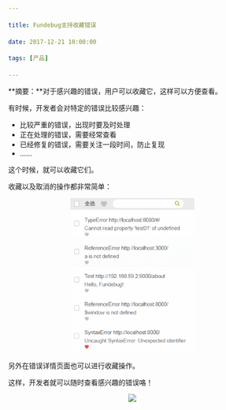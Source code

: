 ```yaml
---

title: Fundebug支持收藏错误

date: 2017-12-21 10:00:00

tags: [产品]

---
```


**摘要：**对于感兴趣的错误，用户可以收藏它，这样可以方便查看。

<!-- more -->

有时候，开发者会对特定的错误比较感兴趣：

- 比较严重的错误，出现时要及时处理
- 正在处理的错误，需要经常查看
- 已经修复的错误，需要关注一段时间，防止复现
- ......

这个时候，就可以收藏它们。

收藏以及取消的操作都非常简单：

<div style="text-align: center;">
<img style="width:50%;" src="fundebug-support-collecting-errors/collect.gif" />
</div>

另外在错误详情页面也可以进行收藏操作。

这样，开发者就可以随时查看感兴趣的错误咯！

<div style="text-align: center;">
<img style="width:30%;" src="https://blog.fundebug.com/images/qq_bug.JPG" />
</div>